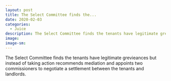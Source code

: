 ```yaml
---
layout: post
title: The Select Committee finds the...
date: 2020-02-03
categories: 
  - Juice
description: The Select Committee finds the tenants have legitimate grevieances but instead of taking action recommends mediation and appoints two commissioners to negotiate a settlement between the tenants and landlords.
image: 
image-sm: 
---
```

The Select Committee finds the tenants have legitimate grevieances but instead of taking action recommends mediation and appoints two commissioners to negotiate a settlement between the tenants and landlords.